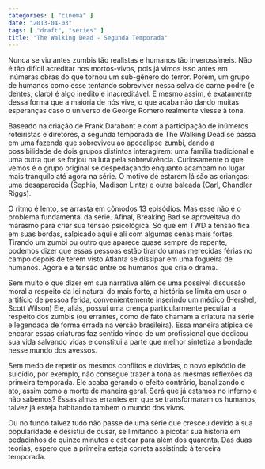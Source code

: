 ```yaml
---
categories: [ "cinema" ]
date: "2013-04-03"
tags: [ "draft", "series" ]
title: "The Walking Dead - Segunda Temporada"
---
```

Nunca se viu antes zumbis tão realistas e humanos tão
inverossímeis. Não é tão difícil acreditar nos mortos-vivos, pois
já vimos isso antes em inúmeras obras do que tornou um sub-gênero
do terror. Porém, um grupo de humanos como esse tentando sobreviver
nessa selva de carne podre (e dentes, claro) é algo inédito e
inacreditável. E mesmo assim, é exatamente dessa forma que a maioria
de nós vive, o que acaba não dando muitas esperanças caso o universo
de George Romero realmente viesse à tona.

Baseado na criação de Frank Darabont e com a participação de inúmeros
roteiristas e diretores, a segunda temporada de The Walking Dead se passa
em uma fazenda que sobreviveu ao apocalipse zumbi, dando a possibilidade
de dois grupos distintos interagirem: uma família tradicional e uma
outra que se forjou na luta pela sobrevivência. Curiosamente o que
vemos é o grupo original se despedaçando enquanto acampam no lugar
mais tranquilo até agora na série. O motivo de estarem lá são as
crianças: uma desaparecida (Sophia, Madison Lintz) e outra baleada
(Carl, Chandler Riggs).

O ritmo é lento, se arrasta em cômodos 13 episódios. Mas esse não é
o problema fundamental da série. Afinal, Breaking Bad se aproveitava do
marasmo para criar sua tensão psicológica. Só que em TWD a tensão
fica em suas bordas, salpicado aqui e ali com algumas cenas mais
fortes. Tirando um zumbi ou outro que aparece quase sempre de repente,
podemos dizer que essas pessoas estão tirando umas merecidas férias
no campo depois de terem visto Atlanta se dissipar em uma fogueira de
humanos. Agora é a tensão entre os humanos que cria o drama.

Sem muito o que dizer em sua narrativa além de uma possível discussão
moral a respeito da lei natural do mais forte, a história se limita
em usar o artifício de pessoa ferida, convenientemente inserindo
um médico (Hershel, Scott Wilson) Ele, aliás, possui uma crença
particularmente peculiar a respeito dos zumbis (ou errantes, como de
fato chamam a criatura na série e legendada de forma errada na versão
brasileira). Essa maneira atípica de encarar essas criaturas faz sentido
vindo de um profissional que dedicou sua vida salvando vidas e constitui
a parte que melhor sintetiza a bondade nesse mundo dos avessos.

Sem medo de repetir os mesmos conflitos e dúvidas, o novo episódio de
suicídio, por exemplo, não consegue trazer à tona as mesmas reflexões
da primeira temporada. Ele acaba gerando o efeito contrário, banalizando
o ato, assim como a morte de maneira geral. Será que já estamos no
inferno e não sabemos? Essas almas errantes em que se transformaram os
humanos, talvez já esteja habitando também o mundo dos vivos.

Ou no fundo talvez tudo não passe de uma série que cresceu devido à sua
popularidade e desistiu de ousar, se limitando a picotar sua história
em pedacinhos de quinze minutos e esticar para além dos quarenta. Das
duas teorias, espero que a primeira esteja correta assistindo à terceira
temporada.
